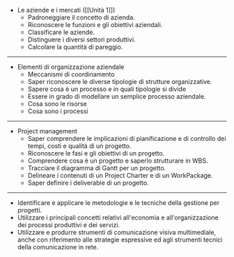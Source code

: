 
- Le aziende e i mercati ([[Unità 1]])
	- Padroneggiare il concetto di azienda. 
	- Riconoscere le funzioni e gli obiettivi aziendali.
	- Classificare le aziende. 
	- Distinguere i diversi settori produttivi. 
	- Calcolare la quantità di pareggio. 
---
- Elementi di organizzazione aziendale
	- Meccanismi di coordinamento
	- Saper riconoscere le diverse tipologie di strutture organizzative. 
	- Sapere cosa è un processo e in quali tipologie si divide
	- Essere in grado di modellare un semplice processo aziendale. 
	- Cosa sono le risorse
	- Cosa sono i processi
	
	

---
- Project management
	- Saper comprendere le implicazioni di pianificazione e di controllo dei tempi, costi e qualità di un progetto. 
	- Riconoscere le fasi e gli obiettivi di un progetto. 
	- Comprendere cosa è un progetto e saperlo strutturare in WBS. 
	- Tracciare il diagramma di Gantt per un progetto. 
	- Delineare i contenuti di un Project Charter e di un WorkPackage. 
	- Saper definire i deliverable di un progetto. 

---
- Identificare e applicare le metodologie e le tecniche della gestione per progetti. 
- Utilizzare i principali concetti relativi all'economia e all'organizzazione dei processi produttivi e dei servizi. 
- Utilizzare e produrre strumenti di comunicazione visiva multimediale, anche con riferimento alle strategie espressive ed agli strumenti tecnici della comunicazione in rete. 